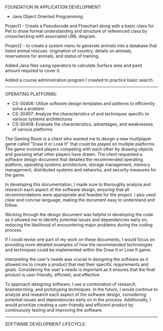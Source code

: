 FOUNDATION IN APPLICATION DEVELOPMENT:

* Java Object Oriented Programming

Project1 - Create a Pseudocode and Flowchart along with a basic class for Pet to show format understanding and structure of referenced class by crosschecking with associated UML diagram.

Project2 -  to create a system menu to generate animals into a database that listed animal rescues. origination of country, details
on animals, reservations for animals, and status of training.

Added Java files using operators to calculate Surface area and paint amount required to cover it.

Added a course administration program I created to practice basic search.

_____________________________________________________________________________________________________________________________

OPERATING PLATFORMS:

* CS-30406: Utilize software design templates and patterns to efficiently solve a problem
* CS-30407: Analyze the characteristics of and techniques specific to various systems architectures
* CS-30408: Evaluate the characteristics, advantages, and weaknesses of various platforms

The Gaming Room is a client who wanted me to design a new multiplayer game called "Draw It or Lose It" that could be played on multiple platforms. The game involved players competing with each other by drawing objects and guessing what other players have drawn. The client requested a software design document that detailed the recommended operating platform, operating systems architecture, storage management, memory management, distributed systems and networks, and security measures for the game.

In developing this documentation, I made sure to thoroughly analyze and research each aspect of the software design, ensuring that all recommendations were appropriate and feasible for the project. I also used clear and concise language, making the document easy to understand and follow.

Working through the design document was helpful in developing the code as it allowed me to identify potential issues and dependencies early on, reducing the likelihood of encountering major problems during the coding process.

If I could revise one part of my work on these documents, I would focus on providing more detailed examples of how the recommended technologies and techniques could be implemented within the Draw It or Lose It game.

Interpreting the user's needs was crucial in designing the software as it allowed me to create a product that met their specific requirements and goals. Considering the user's needs is important as it ensures that the final product is user-friendly, efficient, and effective.

To approach designing software, I use a combination of research, brainstorming, and prototyping techniques. In the future, I would continue to analyze and research each aspect of the software design, considering potential issues and dependencies early on in the process. Additionally, I would prioritize creating a user-friendly and efficient product by continuously testing and improving the software.

_____________________________________________________________________________________________________________________________


SOFTWARE DEVELOPMENT LIFECYCLE:

